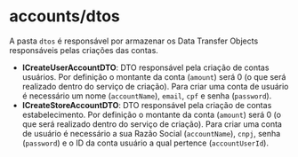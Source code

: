 # **accounts/dtos**

A pasta `dtos` é responsável por armazenar os Data Transfer Objects responsáveis pelas criações das contas.

- **ICreateUserAccountDTO**: DTO responsável pela criação de contas usuários. Por definição o montante da conta (`amount`) será 0 (o que será realizado dentro do serviço de criação). Para criar uma conta de usuário é necessário um nome (`accountName`), `email`, `cpf` e senha (`password`).
- **ICreateStoreAccountDTO**: DTO responsável pela criação de contas estabelecimento. Por definição o montante da conta (`amount`) será 0 (o que será realizado dentro do serviço de criação). Para criar uma conta de usuário é necessário a sua Razão Social (`accountName`), `cnpj`, senha (`password`) e o ID da conta usuário a qual pertence (`accountUserId`).
